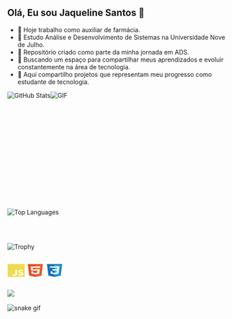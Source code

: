 ## Olá, Eu sou Jaqueline Santos 👋

- 🔭 Hoje trabalho como auxiliar de farmácia.  
- 🌱 Estudo Análise e Desenvolvimento de Sistemas na Universidade Nove de Julho.  
- 👯 Repositório criado como parte da minha jornada em ADS.  
- 🤔 Buscando um espaço para compartilhar meus aprendizados e evoluir constantemente na área de tecnologia.  
- 💬 Aqui compartilho projetos que representam meu progresso como estudante de tecnologia.  

<div align="left" style="display: flex; align-items: flex-start; gap: 20 px;">
  <img src="https://github-readme-stats.vercel.app/api?username=JaqueSantos23&show_icons=true&theme=radical&rank_icon=github&include_all_commits=true&count_private=true" alt="GitHub Stats" height="250"/>
  <img src="https://github.com/user-attachments/assets/1029bb40-22ed-437b-8e3f-66a6454a7982" alt="GIF" height="250"/>
</div>

<br/>

<img src="https://github-readme-stats.vercel.app/api/top-langs/?username=JaqueSantos23&layout=compact&theme=radical" alt="Top Languages" height="150"/>

<br/><br/>

![Trophy](https://github-profile-trophy.vercel.app/?username=JaqueSantos23&theme=radical&row=1&column=6) 

<div style="display: inline_block"><br>
  <img align="center" alt="Jaque-Js" height="30" width="40" src="https://raw.githubusercontent.com/devicons/devicon/master/icons/javascript/javascript-plain.svg">
  <img align="center" alt="Jaque-HTML" height="30" width="40" src="https://raw.githubusercontent.com/devicons/devicon/master/icons/html5/html5-original.svg">
  <img align="center" alt="Jaque-CSS" height="30" width="40" src="https://raw.githubusercontent.com/devicons/devicon/master/icons/css3/css3-original.svg">
</div>  

##

<div>
  <a href="https://www.linkedin.com/in/jaqueline-santos-a45b361bb" target="_blank">
    <img src="https://img.shields.io/badge/-LinkedIn-%230077B5?style=for-the-badge&logo=linkedin&logoColor=white" target="_blank">
  </a>
</div>

![snake gif](https://github.com/JaqueSantos23/JaqueSantos23/blob/output/github-contribution-grid-snake.svg)
